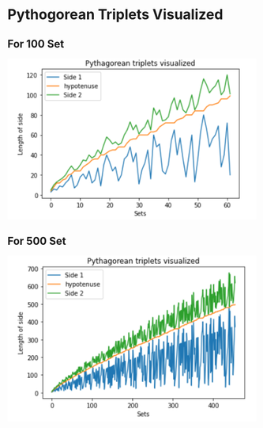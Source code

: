 # Pythogorean Triplets Visualized

## For 100 Set

![For_100Set](https://github.com/johnsebin97/Pythogorean-Triplets/blob/main/Images/pythogorean_Set%3D100.PNG)

## For 500 Set

![Pythogorean_Visualized](https://github.com/johnsebin97/Pythogorean-Triplets/blob/main/Images/pythogorean.PNG)
